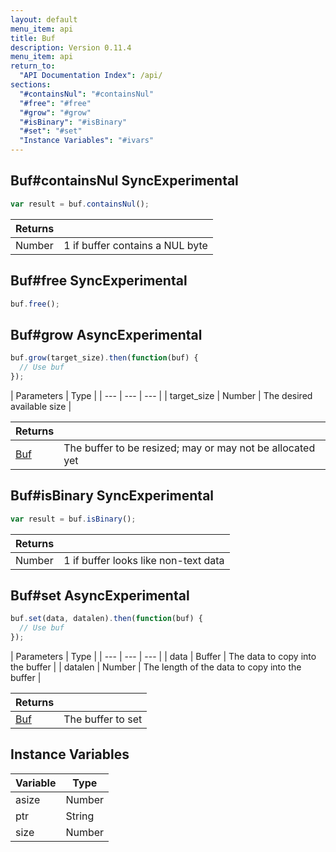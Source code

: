```yaml
---
layout: default
menu_item: api
title: Buf
description: Version 0.11.4
menu_item: api
return_to:
  "API Documentation Index": /api/
sections:
  "#containsNul": "#containsNul"
  "#free": "#free"
  "#grow": "#grow"
  "#isBinary": "#isBinary"
  "#set": "#set"
  "Instance Variables": "#ivars"
---
```


## <a name="containsNul"></a><span>Buf#</span>containsNul <span class="tags"><span class="sync">Sync</span><span class="experimental">Experimental</span></span>

```js
var result = buf.containsNul();
```

| Returns |  |
| --- | --- |
| Number |  1 if buffer contains a NUL byte |

## <a name="free"></a><span>Buf#</span>free <span class="tags"><span class="sync">Sync</span><span class="experimental">Experimental</span></span>

```js
buf.free();
```

## <a name="grow"></a><span>Buf#</span>grow <span class="tags"><span class="async">Async</span><span class="experimental">Experimental</span></span>

```js
buf.grow(target_size).then(function(buf) {
  // Use buf
});
```

| Parameters | Type |
| --- | --- | --- |
| target_size | Number | The desired available size |

| Returns |  |
| --- | --- |
| [Buf](/api/buf/) | The buffer to be resized; may or may not be allocated yet |

## <a name="isBinary"></a><span>Buf#</span>isBinary <span class="tags"><span class="sync">Sync</span><span class="experimental">Experimental</span></span>

```js
var result = buf.isBinary();
```

| Returns |  |
| --- | --- |
| Number |  1 if buffer looks like non-text data |

## <a name="set"></a><span>Buf#</span>set <span class="tags"><span class="async">Async</span><span class="experimental">Experimental</span></span>

```js
buf.set(data, datalen).then(function(buf) {
  // Use buf
});
```

| Parameters | Type |
| --- | --- | --- |
| data | Buffer | The data to copy into the buffer |
| datalen | Number | The length of the data to copy into the buffer |

| Returns |  |
| --- | --- |
| [Buf](/api/buf/) | The buffer to set |

## <a name="ivars"></a>Instance Variables

| Variable | Type |
| --- | --- |
| <a name="asize"></a>asize | Number |
| <a name="ptr"></a>ptr | String |
| <a name="size"></a>size | Number |

